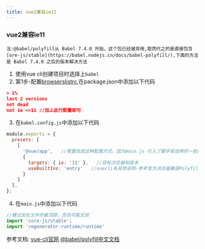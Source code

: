 ```yaml
---
title: vue2兼容ie11
---
```

### vue2兼容ie11
`注:@babel/polyfill从 Babel 7.4.0 开始，这个包已经被弃用,取而代之的是直接包含 [ore-js/stable](https://babel.nodejs.cn/docs/babel-polyfill/),下面的方法是 Babel 7.4.0 之后的版本解决方法`
1. 使用vue cli创建项目时选择上`babel`
2. 第1步-配置[browserslistrc](https://cli.vuejs.org/zh/guide/browser-compatibility.html),在package.json中添加以下代码
```json
> 1%
last 2 versions
not dead
not ie <=11 //加上此行配置即可
```
3. 在`babel.config.js`中添加以下代码
```js
module.exports = {
  presets: [
    [
      '@vue/app',   //需要改成这种配置方式，因为main.js 引入了脚手架自带的一些插件
      {
        targets: { ie: '11' },   //目标浏览器和版本
        useBuiltIns: 'entry'   //vuecli有具体说明-参考官方浏览器兼容Polyfill配置项的第三点
      }
    ]
  ],
};
```
4. 在`main.js`中添加以下代码
```js
//建议加在文件的最顶部，否则可能无效     
import 'core-js/stable'; 
import 'regenerator-runtime/runtime'
```

参考文档:
[vue-cli官网](https://cli.vuejs.org/zh/guide/browser-compatibility.html)
[@babel/polyfill中文文档](https://babel.nodejs.cn/docs/babel-polyfill/)

